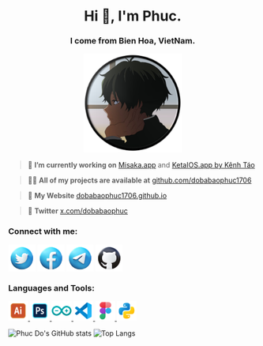 <h1 align="center">Hi 👋, I'm Phuc.</h1>
<h3 align="center">I come from Bien Hoa, VietNam.</h3>
<p align="center"> 
 <img src="https://raw.githubusercontent.com/dobabaophuc1706/dobabaophuc1706/main/README/Avt.png" alt="Avt" width="Avt" height="200"/> 
  
> 🔭 **I’m currently working on** [Misaka.app](https://straight-tamago.github.io/misaka/Misaka/) and [KetaIOS.app by Kênh Táo](https://ketaios.app/)

> 👨‍💻 **All of my projects are available at** [github.com/dobabaophuc1706](github.com/dobabaophuc1706)

> 📄 **My Website** [dobabaophuc1706.github.io](dobabaophuc1706.github.io)

> 📲 **Twitter** [x.com/dobabaophuc](x.com/dobabaophuc)

<h3 align="left">Connect with me:</h3>
<p align="left">
<a href="https://twitter.com/dobabaophuc" target="blank"><img align="center" src="https://raw.githubusercontent.com/dobabaophuc1706/dobabaophuc1706/main/README/twi.png" alt="dobabaophuc" height="55" width="55" /></a>
<a href="https://www.facebook.com/dobabaophuc1706/" target="blank"><img align="center" src="https://raw.githubusercontent.com/dobabaophuc1706/dobabaophuc1706/main/README/fb.png" alt="dobabaophuc1706" height="55" width="55" /></a>
<a href="https://t.me/phucdo1706" target="blank"><img align="center" src="https://raw.githubusercontent.com/dobabaophuc1706/dobabaophuc1706/main/README/tele.png" alt="phucdo1706" height="55" width="55" /></a>
<a href="https://github.com/dobabaophuc1706" target="blank"><img align="center" src="https://raw.githubusercontent.com/dobabaophuc1706/dobabaophuc1706/main/README/git.png" alt="dobabaophuc1706" height="55" width="55" /></a>
</p>

<h3 align="left">Languages and Tools:</h3>
<p align="left"> 
<a href="https://www.adobe.com/in/products/illustrator.html" target="_blank" rel="noreferrer"> <img src="https://raw.githubusercontent.com/dobabaophuc1706/dobabaophuc1706/main/README/ai.svg" alt="illustrator" width="40" height="40"/> </a> 
<a href="https://www.photoshop.com/en" target="_blank" rel="noreferrer"> <img src="https://raw.githubusercontent.com/dobabaophuc1706/dobabaophuc1706/main/README/pts.svg" alt="photoshop" width="40" height="40"/> </a> 
<a href="https://www.arduino.cc/" target="_blank" rel="noreferrer"> <img src="https://raw.githubusercontent.com/dobabaophuc1706/dobabaophuc1706/main/README/ar.svg" alt="arduino" width="40" height="40"/> </a> 
<a href="https://code.visualstudio.com/" target="_blank" rel="noreferrer"> <img src="https://raw.githubusercontent.com/dobabaophuc1706/dobabaophuc1706/main/README/vis.svg" alt="visualstudio" width="40" height="40"/> </a> 
<a href="https://www.figma.com/" target="_blank" rel="noreferrer"> <img src="https://raw.githubusercontent.com/dobabaophuc1706/dobabaophuc1706/main/README/fig.svg" alt="figma" width="40" height="40"/> </a> 
<a href="https://www.python.org" target="_blank" rel="noreferrer"> <img src="https://raw.githubusercontent.com/dobabaophuc1706/dobabaophuc1706/main/README/py.svg" alt="python" width="40" height="40"/> </a> 
</p>

![Phuc Do's GitHub stats](https://github-readme-stats.vercel.app/api?username=dobabaophuc1706\&rank_icon=github&theme=radical)
![Top Langs](https://github-readme-stats.vercel.app/api/top-langs/?username=dobabaophuc1706&langs_count=8&theme=radical)
